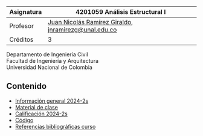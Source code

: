 | Asignatura | 4201059 Análisis Estructural I                                                         |
| ---        | ---                                                                                    |
| Profesor   | [Juan Nicolás Ramírez Giraldo](https://github.com/jnramirezg/), jnramirezg@unal.edu.co |
| Créditos   | 3                                                                                      |

Departamento de Ingeniería Civil\
Facultad de Ingeniería y Arquitectura\
Universidad Nacional de Colombia


## Contenido
- [Información general 2024-2s](/docs/analisis1-0-programa_calendario_2024-1s.pdf)
- [Material de clase](/docs/material.md)
- [Calificación 2024-2s](/docs/calificacion_2024-2s.md)
- [Código](/codigo)
- [Referencias bibliográficas curso](/docs/referencias_curso.md)
